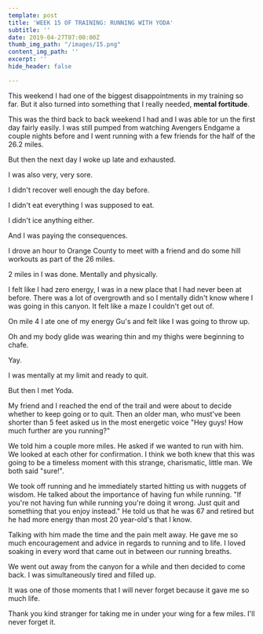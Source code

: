 ```yaml
---
template: post
title: 'WEEK 15 OF TRAINING: RUNNING WITH YODA'
subtitle: ''
date: 2019-04-27T07:00:00Z
thumb_img_path: "/images/15.png"
content_img_path: ''
excerpt: ''
hide_header: false

---
```

This weekend I had one of the biggest disappointments in my training so far. But it also turned into something that I really needed, **mental fortitude**.

This was the third back to back weekend I had and I was able tor un the first day fairly easily. I was still pumped from watching Avengers Endgame a couple nights before and I went running with a few friends for the half of the 26.2 miles.

But then the next day I woke up late and exhausted.

I was also very, very sore.

I didn't recover well enough the day before.

I didn't eat everything I was supposed to eat.

I didn't ice anything either.

And I was paying the consequences.

I drove an hour to Orange County to meet with a friend and do some hill workouts as part of the 26 miles.

2 miles in I was done. Mentally and physically.

I felt like I had zero energy, I was in a new place that I had never been at before. There was a lot of overgrowth and so I mentally didn't know where I was going in this canyon. It felt like a maze I couldn't get out of.

On mile 4 I ate one of my energy Gu's and felt like I was going to throw up.

Oh and my body glide was wearing thin and my thighs were beginning to chafe.

Yay.

I was mentally at my limit and ready to quit.

But then I met Yoda.

My friend and I reached the end of the trail and were about to decide whether to keep going or to quit. Then an older man, who must've been shorter than 5 feet asked us in the most energetic voice "Hey guys! How much further are you running?"

We told him a couple more miles. He asked if we wanted to run with him. We looked at each other for confirmation. I think we both knew that this was going to be a timeless moment with this strange, charismatic, little man. We both said "sure!".

We took off running and he immediately started hitting us with nuggets of wisdom. He talked about the importance of having fun while running. "If you're not having fun while running you're doing it wrong. Just quit and something that you enjoy instead." He told us that he was 67 and retired but he had more energy than most 20 year-old's that I know.

Talking with him made the time and the pain melt away. He gave me so much encouragement and advice in regards to running and to life. I loved soaking in every word that came out in between our running breaths.

We went out away from the canyon for a while and then decided to come back. I was simultaneously tired and filled up.

It was one of those moments that I will never forget because it gave me so much life.

Thank you kind stranger for taking me in under your wing for a few miles. I'll never forget it.